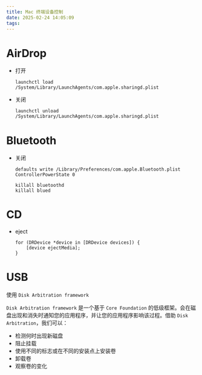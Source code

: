 ```yaml
---
title: Mac 终端设备控制
date: 2025-02-24 14:05:09
tags:
---
```


# AirDrop

- 打开
    ```shell
    launchctl load /System/Library/LaunchAgents/com.apple.sharingd.plist
    ```
- 关闭
    ```
    launchctl unload /System/Library/LaunchAgents/com.apple.sharingd.plist
    ```
# Bluetooth

- 关闭
    ```
    defaults write /Library/Preferences/com.apple.Bluetooth.plist ControllerPowerState 0

    killall bluetoothd
    killall blued
    ```
# CD

- eject
    ```
    for (DRDevice *device in [DRDevice devices]) {
        [device ejectMedia];
    }
    ```

# USB

使用 `Disk Arbitration framework`

`Disk Arbitration framework` 是一个基于 `Core Foundation` 的低级框架。会在磁盘出现和消失时通知您的应用程序，并让您的应用程序影响该过程。借助 `Disk Arbitration`，我们可以：

- 检测何时出现新磁盘
- 阻止挂载
- 使用不同的标志或在不同的安装点上安装卷
- 卸载卷
- 观察卷的变化

